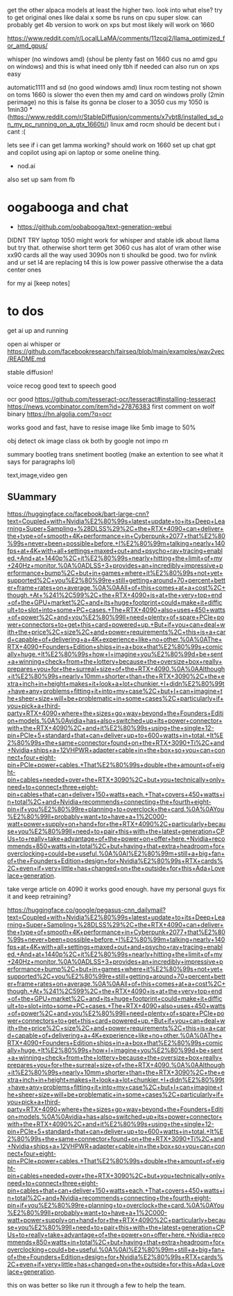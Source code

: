 get the other alpaca models at least the higher two.
look into what else? try to get original ones like dalai x some bs
runs on cpu super slow. 
can probably get 4b version to work on xps
but most likely will work on 1660

https://www.reddit.com/r/LocalLLaMA/comments/11zcqj2/llama_optimized_for_amd_gpus/

whisper (no windows amd) (shoul be plenty fast on 1660 cus no amd gpu on windows)
and this is what ineed only tbh if needed can also run on xps easy

automatic1111 and sd (no good windows amd) 
linux rocm testing not shown on toms
1660 is slower tho even then my amd card on windows prolly (2min perimage)
no this is false its gonna be closer to a 3050 cus my 1050 is 1min30 
*(https://www.reddit.com/r/StableDiffusion/comments/x7vbt8/installed_sd_on_my_pc_running_on_a_gtx_1660ti/)
linux amd rocm should be decent but i cant :(

lets see if i can get lamma working? should work on 1660
set up chat gpt and copilot using api on laptop or some oneline thing.
- nod.ai

also set up sam from fb
# oogabooga and chat
- https://github.com/oobabooga/text-generation-webui

DIDNT TRY laptop 1050 might work for whisper and stable
idk about llama
but try that. otherwise short term get 3060 cus has alot of vram
other wise xx90 cards all the way 
used 3090s non ti shoulkd be good. two for nvlink and ur set
l4 are replacing t4 this is low power passive
otherwise the a data center ones 



for my ai
[keep notes]


# to dos

get ai up and running

open ai whisper
or 
https://github.com/facebookresearch/fairseq/blob/main/examples/wav2vec/README.md

stable diffusion!


voice recog good
text to speech good

ocr good
https://github.com/tesseract-ocr/tesseract#installing-tesseract
https://news.ycombinator.com/item?id=27876383
first comment on wolf binary
https://hn.algolia.com/?q=ocr

works good and fast, have to resise image like 5mb image to 50%

obj detect ok
image class ok
both by google not impo rn

summary bootleg
trans
snetiment bootleg (make an extention to see what it says for paragraphs lol)

text,image,video gen


## SUammary

https://huggingface.co/facebook/bart-large-cnn?text=Coupled+with+Nvidia%E2%80%99s+latest+update+to+its+Deep+Learning+Super+Sampling+%28DLSS%29%2C+the+RTX+4090+can+deliver+the+type+of+smooth+4K+performance+in+Cyberpunk+2077+that%E2%80%99s+never+been+possible+before.+I%E2%80%99m+talking+nearly+140fps+at+4K+with+all+settings+maxed+out+and+psycho+ray+tracing+enabled.+And+at+1440p%2C+it%E2%80%99s+nearly+hitting+the+limit+of+my+240Hz+monitor.%0A%0ADLSS+3+provides+an+incredibly+impressive+performance+bump%2C+but+in+games+where+it%E2%80%99s+not+yet+supported%2C+you%E2%80%99re+still+getting+around+70+percent+better+frame+rates+on+average.%0A%0AAll+of+this+comes+at+a+cost%2C+though.+At+%241%2C599%2C+the+RTX+4090+is+at+the+very+top+end+of+the+GPU+market%2C+and+its+huge+footprint+could+make+it+difficult+to+slot+into+some+PC+cases.+The+RTX+4090+also+uses+450+watts+of+power%2C+and+you%E2%80%99ll+need+plenty+of+spare+PCIe+power+connectors+to+get+this+card+powered+up.+But+if+you+can+deal+with+the+price%2C+size%2C+and+power+requirements%2C+this+is+a+card+capable+of+delivering+a+4K+experience+like+no+other.%0A%0AThe+RTX+4090+Founders+Edition+ships+in+a+box+that%E2%80%99s+comically+huge.+It%E2%80%99s+how+I+imagine+you%E2%80%99d+be+sent+a+winning+check+from+the+lottery+because+the+oversize+box+really+prepares+you+for+the+surreal+size+of+the+RTX+4090.%0A%0AAlthough+it%E2%80%99s+nearly+10mm+shorter+than+the+RTX+3090%2C+the+extra+inch+in+height+makes+it+look+a+lot+chunkier.+I+didn%E2%80%99t+have+any+problems+fitting+it+into+my+case%2C+but+I+can+imagine+the+sheer+size+will+be+problematic+in+some+cases%2C+particularly+if+you+pick+a+third-party+RTX+4090+where+the+sizes+go+way+beyond+the+Founders+Edition+models.%0A%0Avidia+has+also+switched+up+its+power+connector+with+the+RTX+4090%2C+and+it%E2%80%99s+using+the+single+12-pin+PCIe+5+standard+that+can+deliver+up+to+600+watts+in+total.+It%E2%80%99s+the+same+connector+found+on+the+RTX+3090+Ti%2C+and+Nvidia+ships+a+12VHPWR+adapter+cable+in+the+box+so+you+can+connect+four+eight-pin+PCIe+power+cables.+That%E2%80%99s+double+the+amount+of+eight-pin+cables+needed+over+the+RTX+3090%2C+but+you+technically+only+need+to+connect+three+eight-pin+cables+that+can+deliver+150+watts+each.+That+covers+450+watts+in+total%2C+and+Nvidia+recommends+connecting+the+fourth+eight-pin+if+you%E2%80%99re+planning+to+overclock+the+card.%0A%0AYou%E2%80%99ll+probably+want+to+have+a+1%2C000-watt+power+supply+on+hand+for+the+RTX+4090%2C+particularly+because+you%E2%80%99ll+need+to+pair+this+with+the+latest+generation+CPUs+to+really+take+advantage+of+the+power+on+offer+here.+Nvidia+recommends+850+watts+in+total%2C+but+having+that+extra+headroom+for+overclocking+could+be+useful.%0A%0AI%E2%80%99m+still+a+big+fan+of+the+Founders+Edition+design+for+Nvidia%E2%80%99s+RTX+cards%2C+even+if+very+little+has+changed+on+the+outside+for+this+Ada+Lovelace+generation.

take verge article on 4090
it works good enough.
have my personal guys fix it and keep retraining?

https://huggingface.co/google/pegasus-cnn_dailymail?text=Coupled+with+Nvidia%E2%80%99s+latest+update+to+its+Deep+Learning+Super+Sampling+%28DLSS%29%2C+the+RTX+4090+can+deliver+the+type+of+smooth+4K+performance+in+Cyberpunk+2077+that%E2%80%99s+never+been+possible+before.+I%E2%80%99m+talking+nearly+140fps+at+4K+with+all+settings+maxed+out+and+psycho+ray+tracing+enabled.+And+at+1440p%2C+it%E2%80%99s+nearly+hitting+the+limit+of+my+240Hz+monitor.%0A%0ADLSS+3+provides+an+incredibly+impressive+performance+bump%2C+but+in+games+where+it%E2%80%99s+not+yet+supported%2C+you%E2%80%99re+still+getting+around+70+percent+better+frame+rates+on+average.%0A%0AAll+of+this+comes+at+a+cost%2C+though.+At+%241%2C599%2C+the+RTX+4090+is+at+the+very+top+end+of+the+GPU+market%2C+and+its+huge+footprint+could+make+it+difficult+to+slot+into+some+PC+cases.+The+RTX+4090+also+uses+450+watts+of+power%2C+and+you%E2%80%99ll+need+plenty+of+spare+PCIe+power+connectors+to+get+this+card+powered+up.+But+if+you+can+deal+with+the+price%2C+size%2C+and+power+requirements%2C+this+is+a+card+capable+of+delivering+a+4K+experience+like+no+other.%0A%0AThe+RTX+4090+Founders+Edition+ships+in+a+box+that%E2%80%99s+comically+huge.+It%E2%80%99s+how+I+imagine+you%E2%80%99d+be+sent+a+winning+check+from+the+lottery+because+the+oversize+box+really+prepares+you+for+the+surreal+size+of+the+RTX+4090.%0A%0AAlthough+it%E2%80%99s+nearly+10mm+shorter+than+the+RTX+3090%2C+the+extra+inch+in+height+makes+it+look+a+lot+chunkier.+I+didn%E2%80%99t+have+any+problems+fitting+it+into+my+case%2C+but+I+can+imagine+the+sheer+size+will+be+problematic+in+some+cases%2C+particularly+if+you+pick+a+third-party+RTX+4090+where+the+sizes+go+way+beyond+the+Founders+Edition+models.%0A%0Avidia+has+also+switched+up+its+power+connector+with+the+RTX+4090%2C+and+it%E2%80%99s+using+the+single+12-pin+PCIe+5+standard+that+can+deliver+up+to+600+watts+in+total.+It%E2%80%99s+the+same+connector+found+on+the+RTX+3090+Ti%2C+and+Nvidia+ships+a+12VHPWR+adapter+cable+in+the+box+so+you+can+connect+four+eight-pin+PCIe+power+cables.+That%E2%80%99s+double+the+amount+of+eight-pin+cables+needed+over+the+RTX+3090%2C+but+you+technically+only+need+to+connect+three+eight-pin+cables+that+can+deliver+150+watts+each.+That+covers+450+watts+in+total%2C+and+Nvidia+recommends+connecting+the+fourth+eight-pin+if+you%E2%80%99re+planning+to+overclock+the+card.%0A%0AYou%E2%80%99ll+probably+want+to+have+a+1%2C000-watt+power+supply+on+hand+for+the+RTX+4090%2C+particularly+because+you%E2%80%99ll+need+to+pair+this+with+the+latest+generation+CPUs+to+really+take+advantage+of+the+power+on+offer+here.+Nvidia+recommends+850+watts+in+total%2C+but+having+that+extra+headroom+for+overclocking+could+be+useful.%0A%0AI%E2%80%99m+still+a+big+fan+of+the+Founders+Edition+design+for+Nvidia%E2%80%99s+RTX+cards%2C+even+if+very+little+has+changed+on+the+outside+for+this+Ada+Lovelace+generation.

this on was better so like run it through a few to help the team.